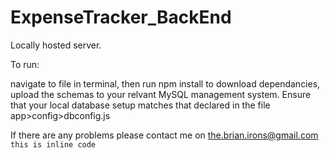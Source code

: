 # ExpenseTracker_BackEnd

Locally hosted server.

To run:

navigate to file in terminal, then run npm install to download dependancies,
upload the schemas to your relvant MySQL management system.
Ensure that your local database setup matches that declared in the file app>config>dbconfig.js

If there are any problems please contact me on the.brian.irons@gmail.com
`this is inline code`
